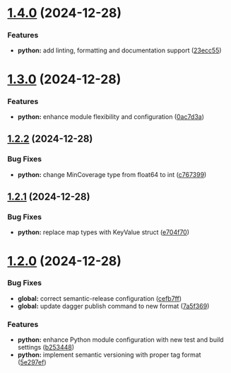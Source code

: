 # [1.4.0](https://github.com/felipepimentel/daggerverse/compare/python/v1.3.0...python/v1.4.0) (2024-12-28)


### Features

* **python:** add linting, formatting and documentation support ([23ecc55](https://github.com/felipepimentel/daggerverse/commit/23ecc55e4c525f3dfcab38c1fed7dbf0c9ae5dc1))

# [1.3.0](https://github.com/felipepimentel/daggerverse/compare/python/v1.2.2...python/v1.3.0) (2024-12-28)


### Features

* **python:** enhance module flexibility and configuration ([0ac7d3a](https://github.com/felipepimentel/daggerverse/commit/0ac7d3affdfd76df13531e0a009f3554994bfec0))

## [1.2.2](https://github.com/felipepimentel/daggerverse/compare/python/v1.2.1...python/v1.2.2) (2024-12-28)


### Bug Fixes

* **python:** change MinCoverage type from float64 to int ([c767399](https://github.com/felipepimentel/daggerverse/commit/c7673992520670a87f74661fea76421369157c18))

## [1.2.1](https://github.com/felipepimentel/daggerverse/compare/python/v1.2.0...python/v1.2.1) (2024-12-28)


### Bug Fixes

* **python:** replace map types with KeyValue struct ([e704f70](https://github.com/felipepimentel/daggerverse/commit/e704f7062677ae2df174019d8b27a4202e0f7124))

# [1.2.0](https://github.com/felipepimentel/daggerverse/compare/python/v1.1.0...python/v1.2.0) (2024-12-28)


### Bug Fixes

* **global:** correct semantic-release configuration ([cefb7ff](https://github.com/felipepimentel/daggerverse/commit/cefb7ffbf76c514bc4ec1ea5065eba408ec83b2f))
* **global:** update dagger publish command to new format ([7a5f369](https://github.com/felipepimentel/daggerverse/commit/7a5f3690f902ea26572653b24c506edf7f1f800a))


### Features

* **python:** enhance Python module configuration with new test and build settings ([b253448](https://github.com/felipepimentel/daggerverse/commit/b253448281e4df082d9f072c51382b1eb21ec4fa))
* **python:** implement semantic versioning with proper tag format ([5e297ef](https://github.com/felipepimentel/daggerverse/commit/5e297eff3d8b453ee25c81846e0aa3b70b55bcbf))
